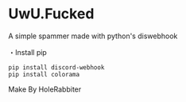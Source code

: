 # UwU.Fucked
A simple spammer made with python's diswebhook

・Install pip

```
pip install discord-webhook
pip install colorama
```

Make By HoleRabbiter
